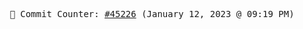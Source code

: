 <p align="center">
    <samp>
        📮 Commit Counter: <a href="https://github.com/Javascript-void0/Javascript-void0/commits/main">#45226</a> (January 12, 2023 @ 09:19 PM)
    </samp>
</p>